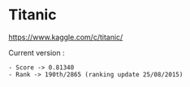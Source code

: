 Titanic
=======

https://www.kaggle.com/c/titanic/

Current version :

	- Score -> 0.81340
	- Rank -> 190th/2865 (ranking update 25/08/2015)
